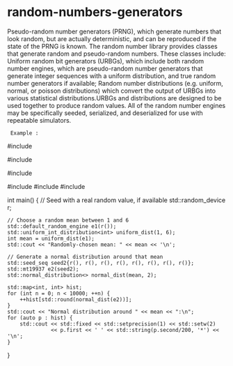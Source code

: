 # random-numbers-generators
Pseudo-random number generators (PRNG), which generate numbers that look random, but are actually deterministic, and can be reproduced if the state of the PRNG is known.
The random number library provides classes that generate random and pseudo-random numbers. These classes include:
Uniform random bit generators (URBGs), which include both random number engines, which are pseudo-random number generators that generate integer sequences with a uniform distribution, and true random number generators if available;
Random number distributions (e.g. uniform, normal, or poisson distributions) which convert the output of URBGs into various statistical distributions.URBGs and distributions are designed to be used together to produce random values. All of the random number engines may be specifically seeded, serialized, and deserialized for use with repeatable simulators. 

     Example :
     
#include <iostream>
    
#include <iomanip>
    
#include <string>
    
#include <map>
#include <random>
#include <cmath>
 
int main()
{
    // Seed with a real random value, if available
    std::random_device r;
 
    // Choose a random mean between 1 and 6
    std::default_random_engine e1(r());
    std::uniform_int_distribution<int> uniform_dist(1, 6);
    int mean = uniform_dist(e1);
    std::cout << "Randomly-chosen mean: " << mean << '\n';
 
    // Generate a normal distribution around that mean
    std::seed_seq seed2{r(), r(), r(), r(), r(), r(), r(), r()}; 
    std::mt19937 e2(seed2);
    std::normal_distribution<> normal_dist(mean, 2);
 
    std::map<int, int> hist;
    for (int n = 0; n < 10000; ++n) {
        ++hist[std::round(normal_dist(e2))];
    }
    std::cout << "Normal distribution around " << mean << ":\n";
    for (auto p : hist) {
        std::cout << std::fixed << std::setprecision(1) << std::setw(2)
                  << p.first << ' ' << std::string(p.second/200, '*') << '\n';
    }
}
